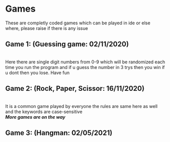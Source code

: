 # Games
These are completly coded games which can be played in ide or else where, please raise if there is any issue <br> 
<h2>Game 1: (Guessing game: 02/11/2020)</h2> <br>
Here there are single digit numbers from 0-9 which will be randomized each time you run the program and if u guess the number in 3 trys then you win if u dont then you lose.
Have fun<br>
<h2>Game 2: (Rock, Paper, Scissor: 16/11/2020)</h2> <br>
It is a common game played by everyone the rules are same here as well and the keywords are case-sensitive <br>
<b><i>More games are on the way</i></b>
<h2>Game 3: (Hangman: 02/05/2021)</h2> <br>
